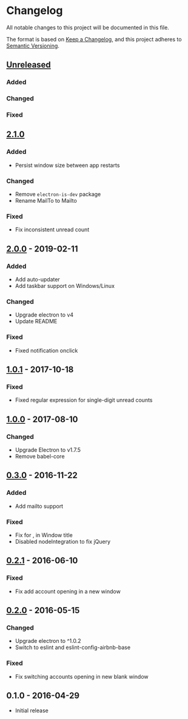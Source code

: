 # Changelog

All notable changes to this project will be documented in this file.

The format is based on [Keep a Changelog](https://keepachangelog.com/en/1.0.0/),
and this project adheres to [Semantic Versioning](https://semver.org/spec/v2.0.0.html).

## [Unreleased]

### Added

### Changed

### Fixed

## [2.1.0]

### Added

- Persist window size between app restarts

### Changed

- Remove `electron-is-dev` package
- Rename MailTo to Mailto

### Fixed

- Fix inconsistent unread count

## [2.0.0] - 2019-02-11

### Added

- Add auto-updater
- Add taskbar support on Windows/Linux

### Changed

- Upgrade electron to v4
- Update README

### Fixed

- Fixed notification onclick

## [1.0.1] - 2017-10-18

### Fixed

- Fixed regular expression for single-digit unread counts

## [1.0.0] - 2017-08-10

### Changed

- Upgrade Electron to v1.7.5
- Remove babel-core

## [0.3.0] - 2016-11-22

### Added

- Add mailto support

### Fixed

- Fix for , in Window title
- Disabled nodeIntegration to fix jQuery

## [0.2.1] - 2016-06-10

### Fixed

- Fix add account opening in a new window

## [0.2.0] - 2016-05-15

### Changed

- Upgrade electron to ^1.0.2
- Switch to eslint and eslint-config-airbnb-base

### Fixed

- Fix switching accounts opening in new blank window

## 0.1.0 - 2016-04-29

- Initial release

[unreleased]: https://github.com/timche/gmail-desktop/compare/v2.1.0...HEAD
[2.1.0]: https://github.com/timche/gmail-desktop/compare/v2.0.0...v2.1.0
[2.0.0]: https://github.com/timche/gmail-desktop/compare/v1.0.1...v2.0.0
[1.0.1]: https://github.com/timche/gmail-desktop/compare/v1.0.0...v1.0.1
[1.0.1]: https://github.com/timche/gmail-desktop/compare/v1.0.0...v1.0.1
[1.0.1]: https://github.com/timche/gmail-desktop/compare/v1.0.0...v1.0.1
[1.0.1]: https://github.com/timche/gmail-desktop/compare/v1.0.0...v1.0.1
[1.0.0]: https://github.com/timche/gmail-desktop/compare/v0.3.0...v1.0.0
[0.3.0]: https://github.com/timche/gmail-desktop/compare/v0.2.1...v0.3.0
[0.2.1]: https://github.com/timche/gmail-desktop/compare/v0.2.0...v0.2.1
[0.2.0]: https://github.com/timche/gmail-desktop/compare/v0.1.0...v0.2.0
